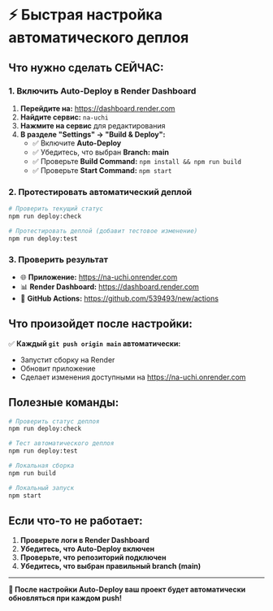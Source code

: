 # ⚡ Быстрая настройка автоматического деплоя

## Что нужно сделать СЕЙЧАС:

### 1. Включить Auto-Deploy в Render Dashboard

1. **Перейдите на:** https://dashboard.render.com
2. **Найдите сервис:** `na-uchi`
3. **Нажмите на сервис** для редактирования
4. **В разделе "Settings" → "Build & Deploy":**
   - ✅ Включите **Auto-Deploy**
   - ✅ Убедитесь, что выбран **Branch: main**
   - ✅ Проверьте **Build Command:** `npm install && npm run build`
   - ✅ Проверьте **Start Command:** `npm start`

### 2. Протестировать автоматический деплой

```bash
# Проверить текущий статус
npm run deploy:check

# Протестировать деплой (добавит тестовое изменение)
npm run deploy:test
```

### 3. Проверить результат

- 🌐 **Приложение:** https://na-uchi.onrender.com
- 📊 **Render Dashboard:** https://dashboard.render.com
- 🔗 **GitHub Actions:** https://github.com/539493/new/actions

## Что произойдет после настройки:

✅ **Каждый `git push origin main` автоматически:**
- Запустит сборку на Render
- Обновит приложение
- Сделает изменения доступными на https://na-uchi.onrender.com

## Полезные команды:

```bash
# Проверить статус деплоя
npm run deploy:check

# Тест автоматического деплоя
npm run deploy:test

# Локальная сборка
npm run build

# Локальный запуск
npm start
```

## Если что-то не работает:

1. **Проверьте логи в Render Dashboard**
2. **Убедитесь, что Auto-Deploy включен**
3. **Проверьте, что репозиторий подключен**
4. **Убедитесь, что выбран правильный branch (main)**

---

**🎉 После настройки Auto-Deploy ваш проект будет автоматически обновляться при каждом push!**

